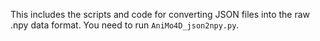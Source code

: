 This includes the scripts and code for converting JSON files into the raw .npy data format.
You need to run `AniMo4D_json2npy.py`.
